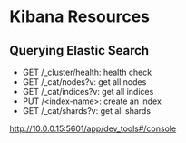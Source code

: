# Kibana Resources

## Querying Elastic Search

- GET /\_cluster/health: health check
- GET /\_cat/nodes?v: get all nodes
- GET /\_cat/indices?v: get all indices
- PUT /\<index-name\>: create an index
- GET /\_cat/shards?v: get all shards

http://10.0.0.15:5601/app/dev_tools#/console
